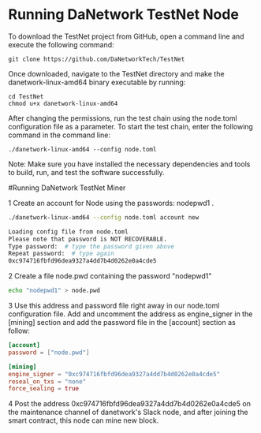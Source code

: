 # Running DaNetwork TestNet Node
To download the TestNet project from GitHub, open a command line and execute the following command:
```
git clone https://github.com/DaNetworkTech/TestNet
```

Once downloaded, navigate to the TestNet directory and make the danetwork-linux-amd64 binary executable by running:
```
cd TestNet
chmod u+x danetwork-linux-amd64
```
After changing the permissions, run the test chain using the node.toml configuration file as a parameter. To start the test chain, enter the following command in the command line:
```
./danetwork-linux-amd64 --config node.toml
```
Note: Make sure you have installed the necessary dependencies and tools to build, run, and test the software successfully.

#Running DaNetwork TestNet Miner

1 Create an account for Node using the passwords: nodepwd1 .

```bash
./danetwork-linux-amd64 --config node.toml account new

Loading config file from node.toml
Please note that password is NOT RECOVERABLE.
Type password:  # type the password given above
Repeat password:  # type again
0xc974716fbfd96dea9327a4dd7b4d0262e0a4cde5
```
2 Create a file node.pwd containing the password "nodepwd1"

```bash
echo "nodepwd1" > node.pwd
```

3 Use this address and password file right away in our node.toml configuration file. Add and uncomment the address as engine_signer in the [mining] section and add the password file in the [account] section as follow:

```toml
[account]
password = ["node.pwd"]

[mining]
engine_signer = "0xc974716fbfd96dea9327a4dd7b4d0262e0a4cde5"
reseal_on_txs = "none"
force_sealing = true

```

4 Post the address 0xc974716fbfd96dea9327a4dd7b4d0262e0a4cde5 on the maintenance channel of danetwork's Slack node, and after joining the smart contract, this node can mine new block.


